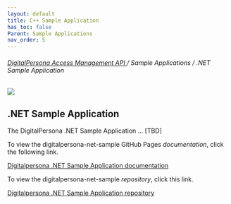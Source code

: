 ```yaml
---
layout: default
title: C++ Sample Application
has_toc: false
Parent: Sample Applications
nav_order: 5  
---
```


###### [DigitalPersona Access Management API ](https://lenhodgeman.github.io/digitalpersona-access-management-api/)/ Sample Applications / .NET Sample Application  

![](assets/HID-logo.png)  

## .NET Sample Application

The DigitalPersona .NET Sample Application ... [TBD]

To view the digitalpersona-net-sample GitHub Pages *documentation*,  click the following link.

[Digitalpersona .NET Sample Application  documentation](https://lenhodgeman.github.io/digitalpersona-net-sample/)

To view the digitalpersona-net-sample *repository*,  click this link.

[Digitalpersona .NET Sample Application repository](https://github.com/LenHodgeman/digitalpersona-net-sample/)
